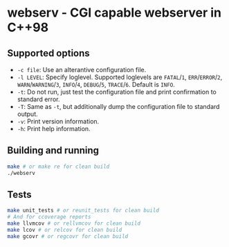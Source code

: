 # webserv - CGI capable webserver in C++98

## Supported options

- `-c file`: Use an alterantive configuration file.
- `-l LEVEL`: Specify loglevel. Supported loglevels are `FATAL`/`1`, `ERR`/`ERROR`/`2`, `WARN`/`WARNING`/`3`, `INFO`/`4`, `DEBUG`/`5`, `TRACE`/`6`. Default is `INFO`.
- `-t`: Do not run, just test the configuration file and print confirmation to standard error.
- `-T`: Same as `-t`, but additionally dump the configuration file to standard output.
- `-v`: Print version information.
- `-h`: Print help information.

## Building and running

```sh
make # or make re for clean build
./webserv
```

## Tests

```sh
make unit_tests # or reunit_tests for clean build
# And for ccoverage reports
make llvmcov # or rellvmcov for clean build
make lcov # or relcov for clean build
make gcovr # or regcovr for clean build
```
